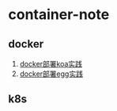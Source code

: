 # container-note

## docker

1. [docker部署koa实践](https://github.com/sinkhaha/container-note/tree/main/docker/koa-demo)
2. [docker部署egg实践](https://github.com/sinkhaha/container-note/tree/main/docker/egg-demo)

## k8s

